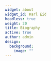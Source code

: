 ```yaml
---
widget: about
widget_id: Karl Eid
headless: true
weight: 20
title: Biography
active: true
author: admin
design:
  background:
    image: ""
---
```

